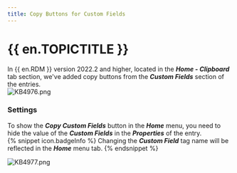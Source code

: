 ```yaml
---
title: Copy Buttons for Custom Fields
---
```

# {{ en.TOPICTITLE }}
In {{ en.RDM }} version 2022.2 and higher, located in the ***Home - Clipboard*** tab section, we&apos;ve added copy buttons from the ***Custom Fields*** section of the entries.  
![KB4976.png](/img/en/kb/KB4976.png)
### Settings
To show the ***Copy Custom Fields*** button in the ***Home*** menu, you need to hide the value of the ***Custom Fields*** in the ***Properties*** of the entry.  
{% snippet icon.badgeInfo %}
Changing the ***Custom Field*** tag name will be reflected in the ***Home*** menu tab.
{% endsnippet %}  

![KB4977.png](/img/en/kb/KB4977.png)
